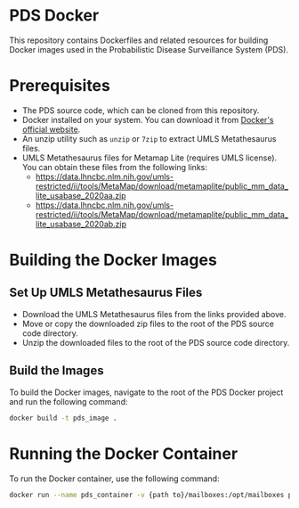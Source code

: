 # PDS Docker

This repository contains Dockerfiles and related resources for building Docker images used in the Probabilistic Disease Surveillance System (PDS).

# Prerequisites
- The PDS source code, which can be cloned from this repository.
- Docker installed on your system. You can download it from [Docker's official website](https://www.docker.com/get-started).
- An unzip utility such as `unzip` or `7zip` to extract UMLS Metathesaurus files.
- UMLS Metathesaurus files for Metamap Lite (requires UMLS license). You can obtain these files from the following links:
  - https://data.lhncbc.nlm.nih.gov/umls-restricted/ii/tools/MetaMap/download/metamaplite/public_mm_data_lite_usabase_2020aa.zip
  - https://data.lhncbc.nlm.nih.gov/umls-restricted/ii/tools/MetaMap/download/metamaplite/public_mm_data_lite_usabase_2020ab.zip

# Building the Docker Images
## Set Up UMLS Metathesaurus Files
- Download the UMLS Metathesaurus files from the links provided above.
- Move or copy the downloaded zip files to the root of the PDS source code directory.
- Unzip the downloaded files to the root of the PDS source code directory.
## Build the Images
   To build the Docker images, navigate to the root of the PDS Docker project and run the following command:

```bash
docker build -t pds_image .
```
# Running the Docker Container
To run the Docker container, use the following command:
```bash
docker run --name pds_container -v {path to}/mailboxes:/opt/mailboxes pds_image
```

